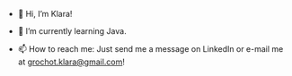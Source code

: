 - 👋 Hi, I’m Klara!
<!--- 👀 I’m interested in Java Development, Game Development, Graphic Design, Artificial Intelligence and new technologies.-->
- 🌱 I’m currently learning Java.
<!--- 💞️ I’m looking to collaborate on interesting projects in the scope of my abilities. -->
- 📫 How to reach me: Just send me a message on LinkedIn or e-mail me at grochot.klara@gmail.com!
